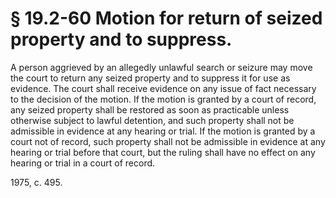 # § 19.2-60 Motion for return of seized property and to suppress.

<p>A person aggrieved by an allegedly unlawful search or seizure may move the court to return any seized property and to suppress it for use as evidence. The court shall receive evidence on any issue of fact necessary to the decision of the motion. If the motion is granted by a court of record, any seized property shall be restored as soon as practicable unless otherwise subject to lawful detention, and such property shall not be admissible in evidence at any hearing or trial. If the motion is granted by a court not of record, such property shall not be admissible in evidence at any hearing or trial before that court, but the ruling shall have no effect on any hearing or trial in a court of record.</p><p>1975, c. 495.</p>